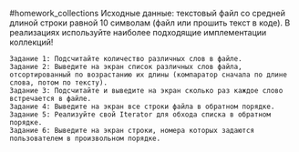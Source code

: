 #homework_collections
 Исходные данные: текстовый файл со средней длиной строки равной 10 символам (файл или прошить текст в коде).
    В реализациях используйте наиболее подходящие имплементации коллекций!

    Задание 1: Подсчитайте количество различных слов в файле.
    Задание 2: Выведите на экран список различных слов файла, отсортированный по возрастанию их длины (компаратор сначала по длине слова, потом по тексту).
    Задание 3: Подсчитайте и выведите на экран сколько раз каждое слово встречается в файле.
    Задание 4: Выведите на экран все строки файла в обратном порядке.
    Задание 5: Реализуйте свой Iterator для обхода списка в обратном порядке.
    Задание 6: Выведите на экран строки, номера которых задаются пользователем в произвольном порядке.
